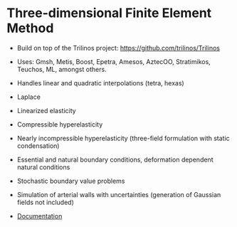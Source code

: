 # Three-dimensional Finite Element Method  

* Build on top of the Trilinos project: https://github.com/trilinos/Trilinos

* Uses: Gmsh, Metis, Boost, Epetra, Amesos, AztecOO, Stratimikos, Teuchos, ML, amongst others.
* Handles linear and quadratic interpolations (tetra, hexas)
* Laplace
* Linearized elasticity
* Compressible hyperelasticity
* Nearly incompressible hyperelasticity (three-field formulation with static condensation)
* Essential and natural boundary conditions, deformation dependent natural conditions
* Stochastic boundary value problems
* Simulation of arterial walls with uncertainties (generation of Gaussian fields not included)
* [Documentation](https://bstaber.github.io/Trilinos/inherits.html)



